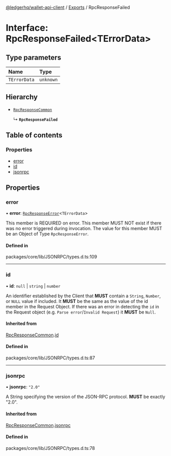 [@ledgerhq/wallet-api-client](../README.md) / [Exports](../modules.md) / RpcResponseFailed

# Interface: RpcResponseFailed<TErrorData\>

## Type parameters

| Name | Type |
| :------ | :------ |
| `TErrorData` | `unknown` |

## Hierarchy

- [`RpcResponseCommon`](RpcResponseCommon.md)

  ↳ **`RpcResponseFailed`**

## Table of contents

### Properties

- [error](RpcResponseFailed.md#error)
- [id](RpcResponseFailed.md#id)
- [jsonrpc](RpcResponseFailed.md#jsonrpc)

## Properties

### error

• **error**: [`RpcResponseError`](RpcResponseError.md)<`TErrorData`\>

This member is REQUIRED on error.
This member MUST NOT exist if there was no error triggered during invocation.
The value for this member MUST be an Object of Type `RpcResponseError`.

#### Defined in

packages/core/lib/JSONRPC/types.d.ts:109

___

### id

• **id**: ``null`` \| `string` \| `number`

An identifier established by the Client that **MUST** contain a `String`, `Number`,
or `NULL` value if included.
It **MUST** be the same as the value of the id member in the Request Object.
If there was an error
in detecting the `id` in the Request object (e.g. `Parse error`/`Invalid Request`)
it **MUST** be `Null`.

#### Inherited from

[RpcResponseCommon](RpcResponseCommon.md).[id](RpcResponseCommon.md#id)

#### Defined in

packages/core/lib/JSONRPC/types.d.ts:87

___

### jsonrpc

• **jsonrpc**: ``"2.0"``

A String specifying the version of the JSON-RPC protocol.
**MUST** be exactly "2.0".

#### Inherited from

[RpcResponseCommon](RpcResponseCommon.md).[jsonrpc](RpcResponseCommon.md#jsonrpc)

#### Defined in

packages/core/lib/JSONRPC/types.d.ts:78
